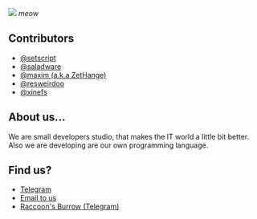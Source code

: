 
![](https://cdn.discordapp.com/attachments/1047795672520339488/1118161998262317106/8_20230215020604.png)
_meow_

## Contributors

- [@setscript](https://github.com/setscript)
- [@saladware](https://github.com/saladware)
- [@maxim (a.k.a ZetHange)](https://github.com/zethange)
- [@resweirdoo](https://github.com/resweirdoo)
- [@xinefs](https://github.com/xinefs)

## About us...

We are small developers studio, that makes the IT world a little bit better. Also we are developing are our own programming language.

## Find us?

- [Telegram](https://t.me/rubycoding)
- [Email to us](mailto:RubyCats@bk.ru)
- [Raccoon's Burrow (Telegram)](https://t.me/raccoonfoundation)

